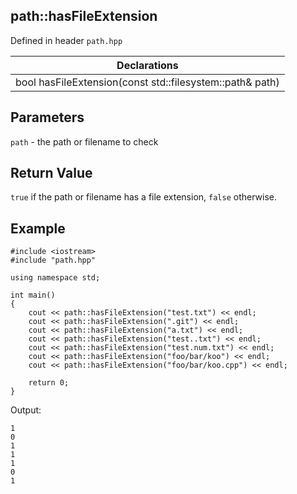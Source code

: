 ## path::hasFileExtension
Defined in header `path.hpp`

| Declarations |
| --- |
| bool hasFileExtension(const std::filesystem::path& path) |

## Parameters
`path` - the path or filename to check

## Return Value
`true` if the path or filename has a file extension, `false` otherwise.

## Example
```
#include <iostream>
#include "path.hpp"

using namespace std;

int main()
{
    cout << path::hasFileExtension("test.txt") << endl;
    cout << path::hasFileExtension(".git") << endl;
    cout << path::hasFileExtension("a.txt") << endl;
    cout << path::hasFileExtension("test..txt") << endl;
    cout << path::hasFileExtension("test.num.txt") << endl;
    cout << path::hasFileExtension("foo/bar/koo") << endl;
    cout << path::hasFileExtension("foo/bar/koo.cpp") << endl;

    return 0;
}
```
Output:
```
1
0
1
1
1
0
1
```